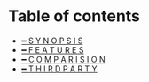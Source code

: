 # Table of contents

* [━ S Y N O P S I S](README.md)
* [━ F E A T U R E S](features.md)
* [━ C O M P A R I S I O N](comparision.md)
* [━ T H I R D P A R T Y](thirdparty.md)
